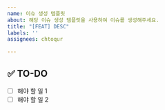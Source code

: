 ```yaml
---
name: 이슈 생성 템플릿
about: 해당 이슈 생성 템플릿을 사용하여 이슈를 생성해주세요.
title: "[FEAT] DESC"
labels: ''
assignees: chtoqur

---
```


## ✅ TO-DO
- [ ] 해야 할 일 1
- [ ] 해야 할 일 2
